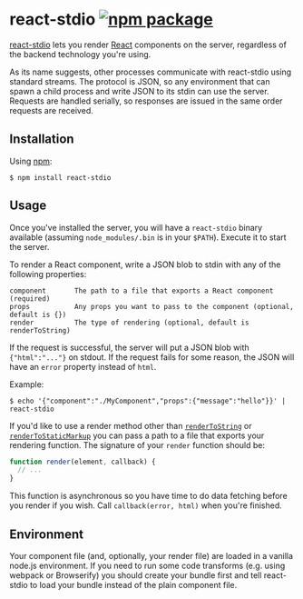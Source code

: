 # react-stdio [![npm package][npm-badge]][npm]

[npm-badge]: https://img.shields.io/npm/v/react-stdio.svg?style=flat-square
[npm]: https://www.npmjs.org/package/react-stdio

[react-stdio](https://github.com/mjackson/react-stdio) lets you render [React](https://facebook.github.io/react/) components on the server, regardless of the backend technology you're using.

As its name suggests, other processes communicate with react-stdio using standard streams. The protocol is JSON, so any environment that can spawn a child process and write JSON to its stdin can use the server. Requests are handled serially, so responses are issued in the same order requests are received.

## Installation

Using [npm](https://npmjs.com):

    $ npm install react-stdio

## Usage

Once you've installed the server, you will have a `react-stdio` binary available (assuming `node_modules/.bin` is in your `$PATH`). Execute it to start the server.

To render a React component, write a JSON blob to stdin with any of the following properties:

    component       The path to a file that exports a React component (required)
    props           Any props you want to pass to the component (optional, default is {})
    render          The type of rendering (optional, default is renderToString)

If the request is successful, the server will put a JSON blob with `{"html":"..."}` on stdout. If the request fails for some reason, the JSON will have an `error` property instead of `html`.

Example:

    $ echo '{"component":"./MyComponent","props":{"message":"hello"}}' | react-stdio

If you'd like to use a render method other than [`renderToString`](https://facebook.github.io/react/docs/top-level-api.html#reactdomserver.rendertostring) or [`renderToStaticMarkup`](https://facebook.github.io/react/docs/top-level-api.html#reactdomserver.rendertostaticmarkup) you can pass a path to a file that exports your rendering function. The signature of your `render` function should be:

```js
function render(element, callback) {
  // ...
}
```

This function is asynchronous so you have time to do data fetching before you render if you wish. Call `callback(error, html)` when you're finished.

## Environment

Your component file (and, optionally, your render file) are loaded in a vanilla node.js environment. If you need to run some code transforms (e.g. using webpack or Browserify) you should create your bundle first and tell react-stdio to load your bundle instead of the plain component file.
